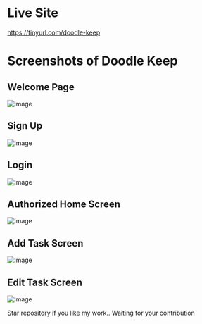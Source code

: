 # Live Site

https://tinyurl.com/doodle-keep

# Screenshots of Doodle Keep

## Welcome Page
![image](https://user-images.githubusercontent.com/96789493/228709523-bafbea1b-f770-45ec-af9c-f4aceba429f7.png)

## Sign Up
![image](https://user-images.githubusercontent.com/96789493/228709567-fc3ff5d0-bf8d-47ce-b774-ff43ce043392.png)

## Login 
![image](https://user-images.githubusercontent.com/96789493/228709604-4922bf9f-e9d7-408b-808e-9981b7fc1430.png)

## Authorized Home Screen
![image](https://user-images.githubusercontent.com/96789493/228709712-7726d97c-3db8-4d5a-91ed-5b9039ea623b.png)

## Add Task Screen
![image](https://user-images.githubusercontent.com/96789493/228709764-a4778831-6e39-41ae-935e-768c065306fb.png)

## Edit Task Screen
![image](https://user-images.githubusercontent.com/96789493/228709833-baec4d74-31a0-4da5-8281-cc6a04eec68c.png)



Star repository if you like my work..
Waiting for your contribution
